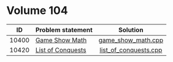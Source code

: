 # Volume 104

|  ID   |   Problem statement   |         Solution          |
|:-----:|:----------------------|:-------------------------:|
| 10400 | [Game Show Math][]    | [game_show_math.cpp][]    |
| 10420 | [List of Conquests][] | [list_of_conquests.cpp][] |

[Game Show Math]:    http://uva.onlinejudge.org/index.php?option=com_onlinejudge&Itemid=8&category=16&page=show_problem&problem=1341
[List of Conquests]: http://uva.onlinejudge.org/index.php?option=com_onlinejudge&Itemid=8&category=16&page=show_problem&problem=1361

[game_show_math.cpp]:    game_show_math.cpp
[list_of_conquests.cpp]: list_of_conquests.cpp
